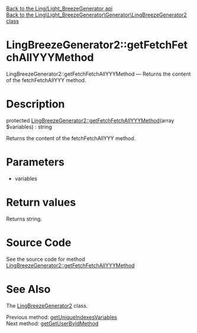 [Back to the Ling/Light_BreezeGenerator api](https://github.com/lingtalfi/Light_BreezeGenerator/blob/master/doc/api/Ling/Light_BreezeGenerator.md)<br>
[Back to the Ling\Light_BreezeGenerator\Generator\LingBreezeGenerator2 class](https://github.com/lingtalfi/Light_BreezeGenerator/blob/master/doc/api/Ling/Light_BreezeGenerator/Generator/LingBreezeGenerator2.md)


LingBreezeGenerator2::getFetchFetchAllYYYMethod
================



LingBreezeGenerator2::getFetchFetchAllYYYMethod — Returns the content of the fetchFetchAllYYY method.




Description
================


protected [LingBreezeGenerator2::getFetchFetchAllYYYMethod](https://github.com/lingtalfi/Light_BreezeGenerator/blob/master/doc/api/Ling/Light_BreezeGenerator/Generator/LingBreezeGenerator2/getFetchFetchAllYYYMethod.md)(array $variables) : string




Returns the content of the fetchFetchAllYYY method.




Parameters
================


- variables

    


Return values
================

Returns string.








Source Code
===========
See the source code for method [LingBreezeGenerator2::getFetchFetchAllYYYMethod](https://github.com/lingtalfi/Light_BreezeGenerator/blob/master/Generator/LingBreezeGenerator2.php#L1314-L1318)


See Also
================

The [LingBreezeGenerator2](https://github.com/lingtalfi/Light_BreezeGenerator/blob/master/doc/api/Ling/Light_BreezeGenerator/Generator/LingBreezeGenerator2.md) class.

Previous method: [getUniqueIndexesVariables](https://github.com/lingtalfi/Light_BreezeGenerator/blob/master/doc/api/Ling/Light_BreezeGenerator/Generator/LingBreezeGenerator2/getUniqueIndexesVariables.md)<br>Next method: [getGetUserByIdMethod](https://github.com/lingtalfi/Light_BreezeGenerator/blob/master/doc/api/Ling/Light_BreezeGenerator/Generator/LingBreezeGenerator2/getGetUserByIdMethod.md)<br>

